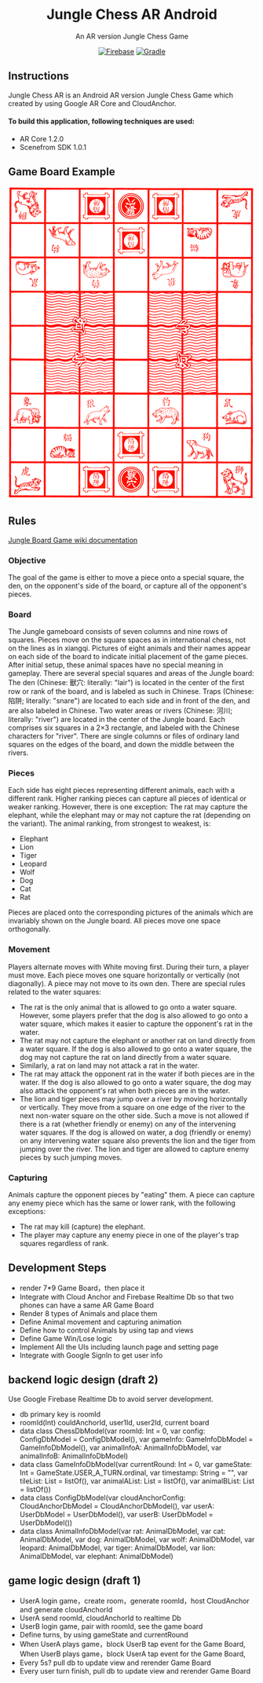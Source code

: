 <div align = "center">
    <h1>Jungle Chess AR Android</h1>
    <p>An AR version Jungle Chess Game<p>
    <a href="https://firebase.google.com/" target="_blank"><img src="https://img.shields.io/badge/Firebase-Cloud-orange.svg?longCache=true&style=for-the-badge" alt="Firebase"></a>
    <a href="https://gradle.org/" target="_blank"><img src="https://img.shields.io/badge/Gradle-4.4-green.svg?longCache=true&style=for-the-badge" alt="Gradle"></a>
</div>

## Instructions
Jungle Chess AR is an Android AR version Jungle Chess Game which created by using Google AR Core and CloudAnchor.
#### To build this application, following techniques are used:  
- AR Core 1.2.0
- Scenefrom SDK 1.0.1

## Game Board Example
![Game_Board_Demo](Resources/example_board.png)
## Rules
[Jungle Board Game wiki documentation](https://en.wikipedia.org/wiki/Jungle_(board_game))
### Objective
The goal of the game is either to move a piece onto a special square, the den, on the opponent's side of the board, or capture all of the opponent's pieces.
### Board
The Jungle gameboard consists of seven columns and nine rows of squares. Pieces move on the square spaces as in international chess, not on the lines as in xiangqi. Pictures of eight animals and their names appear on each side of the board to indicate initial placement of the game pieces. After initial setup, these animal spaces have no special meaning in gameplay.
There are several special squares and areas of the Jungle board: The den (Chinese: 獸穴: literally: "lair") is located in the center of the first row or rank of the board, and is labeled as such in Chinese. Traps (Chinese: 陷阱; literally: "snare") are located to each side and in front of the den, and are also labeled in Chinese. Two water areas or rivers (Chinese: 河川; literally: "river") are located in the center of the Jungle board. Each comprises six squares in a 2×3 rectangle, and labeled with the Chinese characters for "river". There are single columns or files of ordinary land squares on the edges of the board, and down the middle between the rivers.
### Pieces
Each side has eight pieces representing different animals, each with a different rank. Higher ranking pieces can capture all pieces of identical or weaker ranking. However, there is one exception: The rat may capture the elephant, while the elephant may or may not capture the rat (depending on the variant). The animal ranking, from strongest to weakest, is:
- Elephant
- Lion
- Tiger
- Leopard
- Wolf
- Dog
- Cat
- Rat

Pieces are placed onto the corresponding pictures of the animals which are invariably shown on the Jungle board. All pieces move one space orthogonally.
### Movement
Players alternate moves with White moving first. During their turn, a player must move. Each piece moves one square horizontally or vertically (not diagonally). A piece may not move to its own den.
There are special rules related to the water squares:
- The rat is the only animal that is allowed to go onto a water square. However, some players prefer that the dog is also allowed to go onto a water square, which makes it easier to capture the opponent's rat in the water.
- The rat may not capture the elephant or another rat on land directly from a water square. If the dog is also allowed to go onto a water square, the dog may not capture the rat on land directly from a water square.
- Similarly, a rat on land may not attack a rat in the water.
- The rat may attack the opponent rat in the water if both pieces are in the water. If the dog is also allowed to go onto a water square, the dog may also attack the opponent's rat when both pieces are in the water.
- The lion and tiger pieces may jump over a river by moving horizontally or vertically. They move from a square on one edge of the river to the next non-water square on the other side. Such a move is not allowed if there is a rat (whether friendly or enemy) on any of the intervening water squares. If the dog is allowed on water, a dog (friendly or enemy) on any intervening water square also prevents the lion and the tiger from jumping over the river. The lion and tiger are allowed to capture enemy pieces by such jumping moves.
### Capturing
Animals capture the opponent pieces by "eating" them. A piece can capture any enemy piece which has the same or lower rank, with the following exceptions:
- The rat may kill (capture) the elephant.
- The player may capture any enemy piece in one of the player's trap squares regardless of rank.

## Development Steps
- render 7*9 Game Board，then place it
- Integrate with Cloud Anchor and Firebase Realtime Db so that two phones can have a same AR Game Board
- Render 8 types of Animals and place them
- Define Animal movement and capturing animation
- Define how to control Animals by using tap and views
- Define Game Win/Lose logic
- Implement All the UIs including launch page and setting page
- Integrate with Google SignIn to get user info

## backend logic design (draft 2)
Use Google Firebase Realtime Db to avoid server development.
- db primary key is roomId
- roomId(Int) couldAnchorId, user1Id, user2Id, current board
- data class ChessDbModel(var roomId: Int = 0,
                          var config: ConfigDbModel = ConfigDbModel(),
                          var gameInfo: GameInfoDbModel = GameInfoDbModel(),
                          var animalInfoA: AnimalInfoDbModel,
                          var animalInfoB: AnimalInfoDbModel)
- data class GameInfoDbModel(var currentRound: Int = 0,
                             var gameState: Int = GameState.USER_A_TURN.ordinal,
                             var timestamp: String = "",
                             var tileList: List<TileDbModel> = listOf(),
                             var animalAList: List<AnimalDbModel> = listOf(),
                             var animalBList: List<AnimalDbModel> = listOf())
- data class ConfigDbModel(var cloudAnchorConfig: CloudAnchorDbModel = CloudAnchorDbModel(),
                           var userA: UserDbModel = UserDbModel(), var userB: UserDbModel = UserDbModel())
- data class AnimalInfoDbModel(var rat: AnimalDbModel, var cat: AnimalDbModel, var dog: AnimalDbModel,
                               var wolf: AnimalDbModel, var leopard: AnimalDbModel, var tiger: AnimalDbModel,
                               var lion: AnimalDbModel, var elephant: AnimalDbModel)

## game logic design (draft 1)
- UserA login game，create room，generate roomId，host CloudAnchor and generate cloudAnchorId
- UserA send roomId, cloudAnchorId to realtime Db
- UserB login game, pair with roomId, see the game board
- Define turns, by using gameState and currentRound
- When UserA plays game，block UserB tap event for the Game Board, When UserB plays game，block UserA tap event for the Game Board, 
- Every 5s? pull db to update view and rerender Game Board
- Every user turn finish, pull db to update view and rerender Game Board